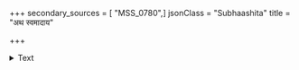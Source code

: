 +++
secondary_sources = [ "MSS_0780",]
jsonClass = "Subhaashita"
title = "अथ स्वमादाय"

+++

<details><summary>Text</summary>

अथ स्वमादाय भयेन मन्थनाच् चिरत्नरत्नाधिकमुच्चितं चिरात्।  
निलीय तस्मिन् निवसन्नपांनिधिर् वने तडाको ददृशोऽवनीभुजा॥
</details>
